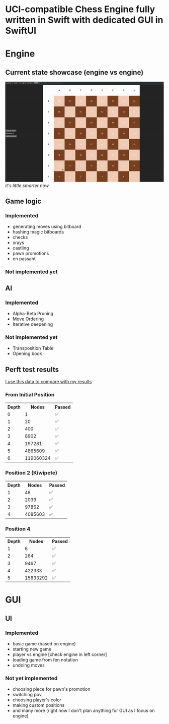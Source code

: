 # UCI-compatible Chess Engine fully written in Swift with dedicated GUI in SwiftUI
# Engine
## Current state showcase (engine vs engine)
<img src = "https://raw.githubusercontent.com/SzymonSergiusz/Chessblazer/main/res/showcase2.gif" alt="showcase">
<i>it's little smarter now</i>

## Game logic
### Implemented
- generating moves using bitboard
- hashing magic bitboards
- checks
- xrays
- castling
- pawn promotions
- en passant

### Not implemented yet

## AI
### Implemented
- Alpha-Beta Pruning
- Move Ordering
- Iterative deepening
### Not implemented yet
- Transposition Table
- Opening book

## Perft test results
<a href="https://www.chessprogramming.org/Perft_Results">I use this data to compare with my results</a>

### From Initial Position
<table>
   <tr>
    <th>Depth</th>
    <th>Nodes</th>
    <th>Passed</th>
  </tr>
  <tr>
    <td>0</td>
    <td>1</td>
    <td>✅</td>
  </tr>
  <tr>
    <td>1</td>
    <td>20</td>
    <td>✅</td>
  </tr>
  <tr>
    <td>2</td>
    <td>400</td>
    <td>✅</td>
  </tr>
  <tr>
    <td>3</td>
    <td>8902</td>
    <td>✅</td>
  </tr>
  <tr>
    <td>4</td>
    <td>197281</td>
    <td>✅</td>
  </tr>
    <tr>
    <td>5</td>
    <td>4865609</td>
    <td>✅</td>
  </tr>
    </tr>
    <tr>
    <td>6</td>
    <td>119060324</td>
    <td>✅</td>
  </tr>
</table>

### Position 2 (Kiwipete)
<table>
   <tr>
    <th>Depth</th>
    <th>Nodes</th>
    <th>Passed</th>
  </tr>
  <tr>
    <td>1</td>
    <td>48</td>
    <td>✅</td>
  </tr>
  <tr>
    <td>2</td>
    <td>2039</td>
    <td>✅</td>
  </tr>
  <tr>
    <td>3</td>
    <td>97862</td>
    <td>✅</td>
  </tr>
  <tr>
    <td>4</td>
    <td>4085603</td>
    <td>✅</td>
  </tr>
</table>

### Position 4
<table>
   <tr>
    <th>Depth</th>
    <th>Nodes</th>
    <th>Passed</th>
  </tr>
  <tr>
    <td>1</td>
    <td>6</td>
    <td>✅</td>
  </tr>
  <tr>
    <td>2</td>
    <td>264</td>
    <td>✅</td>
  </tr>
  <tr>
    <td>3</td>
    <td>9467</td>
    <td>✅</td>
  </tr>
  <tr>
    <td>4</td>
    <td>422333</td>
    <td>✅</td>
  </tr>
    <tr>
    <td>5</td>
    <td>15833292</td>
    <td>✅</td>
  </tr>
</table>


# GUI
## UI
### Implemented
- basic game (based on engine)
- starting new game
- player vs engine [check engine in left corner]
- loading game from fen notation
- undoing moves
### Not yet implemented
- choosing piece for pawn's promotion
- switching pov
- choosing player's color
- making custom positions
- and many more (right now I don't plan anything for GUI as I focus on engine) 
